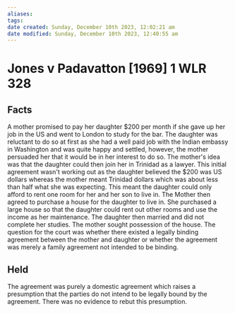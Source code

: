 ```yaml
---
aliases: 
tags: 
date created: Sunday, December 10th 2023, 12:02:21 am
date modified: Sunday, December 10th 2023, 12:40:55 am
---
```


# Jones v Padavatton [1969] 1 WLR 328

## Facts

A mother promised to pay her daughter $200 per month if she gave up her job in the US and went to London to study for the bar. The daughter was reluctant to do so at first as she had a well paid job with the Indian embassy in Washington and was quite happy and settled, however, the mother persuaded her that it would be in her interest to do so. The mother's idea was that the daughter could then join her in Trinidad as a lawyer. This initial agreement wasn't working out as the daughter believed the $200 was US dollars whereas the mother meant Trinidad dollars which was about less than half what she was expecting. This meant the daughter could only afford to rent one room for her and her son to live in. The Mother then agreed to purchase a house for the daughter to live in. She purchased a large house so that the daughter could rent out other rooms and use the income as her maintenance. The daughter then married and did not complete her studies. The mother sought possession of the house. The question for the court was whether there existed a legally binding agreement between the mother and daughter or whether the agreement was merely a family agreement not intended to be binding.  

  

## Held

  

The agreement was purely a domestic agreement which raises a presumption that the parties do not intend to be legally bound by the agreement. There was no evidence to rebut this presumption.
